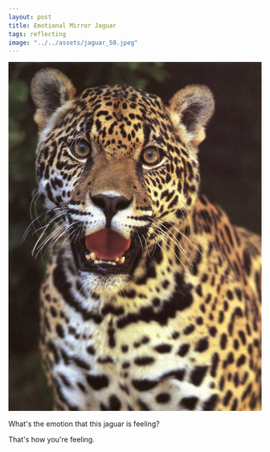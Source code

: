 ```yaml
---
layout: post
title: Emotional Mirror Jaguar
tags: reflecting
image: "../../assets/jaguar_50.jpeg"
---
```

![jaguar](../../assets/jaguar_50.jpeg)

What's the emotion that this jaguar is feeling?

That's how you're feeling.